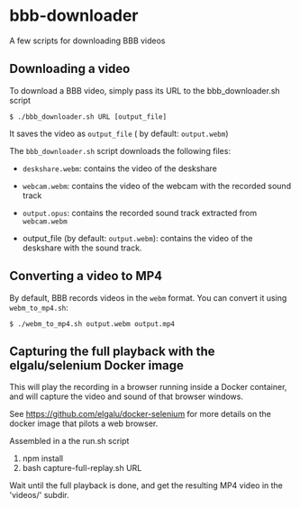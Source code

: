 # bbb-downloader
A few scripts for downloading BBB videos


## Downloading a video

To download a BBB video, simply pass its URL to the bbb_downloader.sh script
```
$ ./bbb_downloader.sh URL [output_file]
```


It saves the video as `output_file` ( by default: `output.webm`)

The `bbb_downloader.sh` script downloads the following files:

- `deskshare.webm`: contains the video of the deskshare

- `webcam.webm`: contains the video of the webcam with the recorded sound track

- `output.opus`: contains the recorded sound track extracted from `webcam.webm`

- output_file (by default: `output.webm`): contains the video of the deskshare with the sound track.



## Converting a video to MP4

By default, BBB records videos in the `webm` format. You can convert it using `webm_to_mp4.sh`:

```$ ./webm_to_mp4.sh output.webm output.mp4```

## Capturing the full playback with the elgalu/selenium Docker image

This will play the recording in a browser running inside a Docker
container, and will capture the video and sound of that browser windows.

See https://github.com/elgalu/docker-selenium for more details on the
docker image that pilots a web browser.

Assembled in a the run.sh script

1. npm install
2. bash capture-full-replay.sh URL

Wait until the full playback is done, and get the resulting MP4 video
in the 'videos/' subdir.
